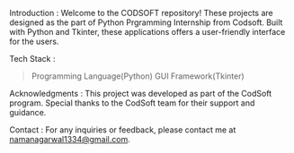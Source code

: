 Introduction :
Welcome to the CODSOFT repository! These projects are designed as the part of Python Prgramming Internship from Codsoft. Built with Python and Tkinter, these applications offers a user-friendly interface for the users.

Tech Stack :
> Programming Language(Python)
> GUI Framework(Tkinter)

Acknowledgments :
This project was developed as part of the CodSoft program. Special thanks to the CodSoft team for their support and guidance.

Contact :
For any inquiries or feedback, please contact me at namanagarwal1334@gmail.com.

